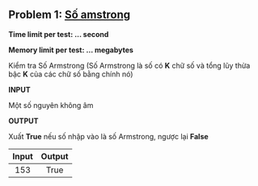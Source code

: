 ## Problem 1: [Số amstrong](https://github.com/trankha1655/CS114_ML/blob/main/Assignments/Tu%E1%BA%A7n%201.2%20-%20t%C4%83ng%20t%E1%BB%91c%20t%E1%BB%AB%20t%E1%BB%AB/So_Armstrong.py)
**Time limit per test: ... second**

**Memory limit per test: ... megabytes**


Kiểm tra Số Armstrong (Số Armstrong là số có **K** chữ số và tổng lũy thừa bậc **K** của các chữ số bằng chính nó)

**INPUT**

Một số nguyên không âm

**OUTPUT**

Xuất **True** nếu số nhập vào là số Armstrong, ngược lại **False**

| Input | Output |
|:---:|:---:|
| 153 | True|
